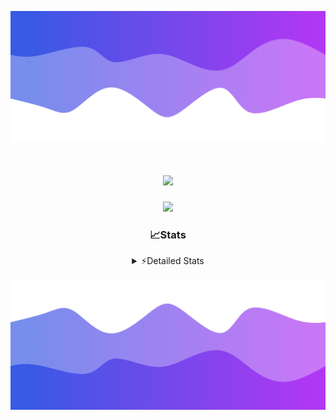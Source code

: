 ![Header](./header.png)
<div align="center">

<h1 align="center">
  <a href="https://git.io/typing-svg">
    <img src="https://readme-typing-svg.herokuapp.com/?lines=Hello,+There!+👋;This+is+chicho.;CEO+on+Hely+Development....;&center=true&size=25">
  </a>
</h1>
  
<p align="center">
  <img src="https://lanyard.cnrad.dev/api/852683595378196480" />
</p>

### 📈Stats
<details>
    <summary> ⚡Detailed Stats</summary>
    <br/>

<!--START_SECTION:waka-->
![Code Time](http://img.shields.io/badge/Code%20Time-249%20hrs%2049%20mins-blue)

![Profile Views](http://img.shields.io/badge/Profile%20Views-3-blue)

**🐱 My GitHub Data** 

> 📦 42.5 kB Used in GitHub's Storage 
 > 
> 🏆 22 Contributions in the Year 2023
 > 
> 🚫 Not Opted to Hire
 > 
> 📜 7 Public Repositories 
 > 
> 🔑 9 Private Repositories 
 > 
**I'm a Night 🦉** 

```text
🌞 Morning                15 commits          ██░░░░░░░░░░░░░░░░░░░░░░░   06.94 % 
🌆 Daytime                28 commits          ███░░░░░░░░░░░░░░░░░░░░░░   12.96 % 
🌃 Evening                108 commits         ████████████░░░░░░░░░░░░░   50.00 % 
🌙 Night                  65 commits          ████████░░░░░░░░░░░░░░░░░   30.09 % 
```
📅 **I'm Most Productive on Tuesday** 

```text
Monday                   13 commits          ██░░░░░░░░░░░░░░░░░░░░░░░   06.02 % 
Tuesday                  44 commits          █████░░░░░░░░░░░░░░░░░░░░   20.37 % 
Wednesday                42 commits          █████░░░░░░░░░░░░░░░░░░░░   19.44 % 
Thursday                 26 commits          ███░░░░░░░░░░░░░░░░░░░░░░   12.04 % 
Friday                   33 commits          ████░░░░░░░░░░░░░░░░░░░░░   15.28 % 
Saturday                 23 commits          ███░░░░░░░░░░░░░░░░░░░░░░   10.65 % 
Sunday                   35 commits          ████░░░░░░░░░░░░░░░░░░░░░   16.20 % 
```


📊 **This Week I Spent My Time On** 

```text
🕑︎ Time Zone: America/Argentina/Buenos_Aires

💬 Programming Languages: 
C#                       3 hrs 44 mins       ████████████░░░░░░░░░░░░░   47.07 % 
Python                   1 hr 59 mins        ██████░░░░░░░░░░░░░░░░░░░   25.14 % 
HTML                     1 hr 10 mins        ████░░░░░░░░░░░░░░░░░░░░░   14.78 % 
Other                    33 mins             ██░░░░░░░░░░░░░░░░░░░░░░░   07.07 % 
JavaScript               16 mins             █░░░░░░░░░░░░░░░░░░░░░░░░   03.39 % 

🔥 Editors: 
Visual Studio            4 hrs 17 mins       ██████████████░░░░░░░░░░░   54.14 % 
VS Code                  3 hrs 38 mins       ███████████░░░░░░░░░░░░░░   45.86 % 

🐱‍💻 Projects: 
Hate                     4 hrs 17 mins       ██████████████░░░░░░░░░░░   54.14 % 
Unknown Project          2 hrs 15 mins       ███████░░░░░░░░░░░░░░░░░░   28.35 % 
Coder                    1 hr 22 mins        ████░░░░░░░░░░░░░░░░░░░░░   17.42 % 
ocean-backend            0 secs              ░░░░░░░░░░░░░░░░░░░░░░░░░   00.09 % 

💻 Operating System: 
Windows                  7 hrs 56 mins       █████████████████████████   100.00 % 
```

**I Mostly Code in JavaScript** 

```text
JavaScript               8 repos             █████████░░░░░░░░░░░░░░░░   36.36 % 
CSS                      3 repos             ███░░░░░░░░░░░░░░░░░░░░░░   13.64 % 
HTML                     2 repos             ██░░░░░░░░░░░░░░░░░░░░░░░   09.09 % 
C#                       2 repos             ██░░░░░░░░░░░░░░░░░░░░░░░   09.09 % 
Batchfile                1 repo              █░░░░░░░░░░░░░░░░░░░░░░░░   04.55 % 
```




 Last Updated on 05/08/2023 08:13:10 UTC
<!--END_SECTION:waka-->
</details>

![Footer](./footer.png)
